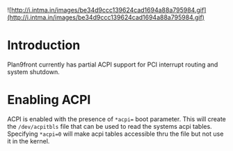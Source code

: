 ![http://i.intma.in/images/be34d9ccc139624cad1694a88a795984.gif](http://i.intma.in/images/be34d9ccc139624cad1694a88a795984.gif)

# Introduction #

Plan9front currently has partial ACPI support for PCI interrupt
routing and system shutdown.

# Enabling ACPI #

ACPI is enabled with the presence of `*acpi=` boot parameter.
This will create the `/dev/acpitbls` file that can be used to
read the systems acpi tables. Specifying `*acpi=0` will make
acpi tables accessible thru the file but not use it in the kernel.